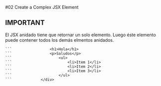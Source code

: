 #02 Create a Complex JSX Element

## IMPORTANT

El JSX anidado tiene que retornar un solo elemento.
Luego éste elemento puede contener todos los demás elmentos anidados.

```const JSX =  <div>
```                 <h1>Hola</h1>
```                 <p>Saludos</p>
```                     <ul>
```                         <li>Item 1</li>
```                         <li>Item 2</li>
```                         <li>Item 3</li>
```                     </ul>
```             </div>